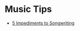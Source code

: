 # Music Tips
 - [5 Impediments to Songwriting](https://github.com/WizardOfArc/helpfulLinksAndTips/tree/master/tips/musical_concepts_and_tips/5Impediments.md)
